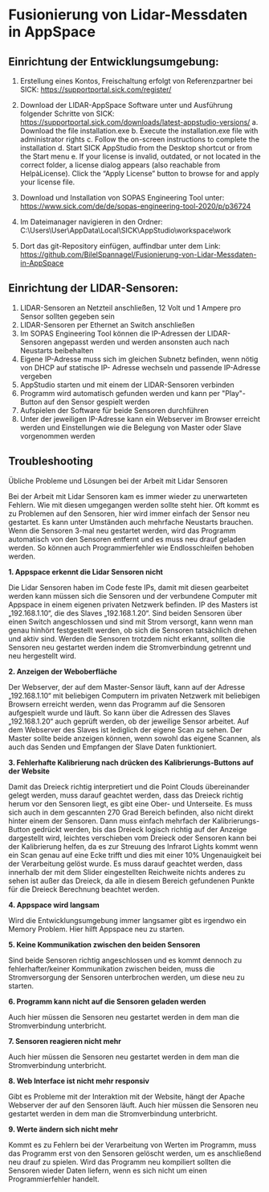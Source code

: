 # Fusionierung von Lidar-Messdaten in AppSpace

## Einrichtung der Entwicklungsumgebung:
1. Erstellung eines Kontos, Freischaltung erfolgt von Referenzpartner bei SICK:
https://supportportal.sick.com/register/

2. Download der LIDAR-AppSpace Software unter und Ausführung folgender Schritte von SICK:
https://supportportal.sick.com/downloads/latest-appstudio-versions/
   a. Download the file installation.exe
   b. Execute the installation.exe file with administrator rights
   c. Follow the on-screen instructions to complete the installation
   d. Start SICK AppStudio from the Desktop shortcut or from the Start menu
   e. If your license is invalid, outdated, or not located in the correct folder, a license dialog appears (also
reachable from HelpàLicense). Click the “Apply License” button to browse for and apply your license
file.

3. Download und Installation von SOPAS Engineering Tool unter:
https://www.sick.com/de/de/sopas-engineering-tool-2020/p/p36724

4. Im Dateimanager navigieren in den Ordner:
C:\Users\User\AppData\Local\SICK\AppStudio\workspace\work

5. Dort das git-Repository einfügen, auffindbar unter dem Link:
https://github.com/BilelSpannagel/Fusionierung-von-Lidar-Messdaten-in-AppSpace

## Einrichtung der LIDAR-Sensoren:

1. LIDAR-Sensoren an Netzteil anschließen, 12 Volt und 1 Ampere pro Sensor sollten gegeben sein
2. LIDAR-Sensoren per Ethernet an Switch anschließen
3. Im SOPAS Engineering Tool können die IP-Adressen der LIDAR-Sensoren angepasst werden und
werden ansonsten auch nach Neustarts beibehalten
4. Eigene IP-Adresse muss sich im gleichen Subnetz befinden, wenn nötig von DHCP auf statische IP-
Adresse wechseln und passende IP-Adresse vergeben
5. AppStudio starten und mit einem der LIDAR-Sensoren verbinden
6. Programm wird automatisch gefunden werden und kann per &quot;Play&quot;-Button auf den Sensor gespielt
werden
7. Aufspielen der Software für beide Sensoren durchführen
8. Unter der jeweiligen IP-Adresse kann ein Webserver im Browser erreicht werden und Einstellungen
wie die Belegung von Master oder Slave vorgenommen werden

## Troubleshooting

Übliche Probleme und Lösungen bei der Arbeit mit Lidar Sensoren

Bei der Arbeit mit Lidar Sensoren kam es immer wieder zu unerwarteten Fehlern. Wie mit diesen
umgegangen werden sollte steht hier.
Oft kommt es zu Problemen auf den Sensoren, hier wird immer einfach der Sensor neu gestartet.
Es kann unter Umständen auch mehrfache Neustarts brauchen.
Wenn die Sensoren 3-mal neu gestartet werden, wird das Programm automatisch von den Sensoren
entfernt und es muss neu drauf geladen werden. So können auch Programmierfehler wie
Endlosschleifen behoben werden.

**1. Appspace erkennt die Lidar Sensoren nicht**

Die Lidar Sensoren haben im Code feste IPs, damit mit diesen gearbeitet werden kann müssen sich
die Sensoren und der verbundene Computer mit Appspace in einem eigenen privaten Netzwerk
befinden.
IP des Masters ist „192.168.1.10“, die des Slaves „192.168.1.20“.
Sind beiden Sensoren über einen Switch angeschlossen und sind mit Strom versorgt, kann wenn man
genau hinhört festgestellt werden, ob sich die Sensoren tatsächlich drehen und aktiv sind.
Werden die Sensoren trotzdem nicht erkannt, sollten die Sensoren neu gestartet werden indem die
Stromverbindung getrennt und neu hergestellt wird.

**2. Anzeigen der Weboberfläche**

Der Webserver, der auf dem Master-Sensor läuft, kann auf der Adresse „192.168.1.10“ mit
beliebigen Computern im privaten Netzwerk mit beliebigen Browsern erreicht werden, wenn das
Programm auf die Sensoren aufgespielt wurde und läuft.
So kann über die Adressen des Slaves „192.168.1.20“ auch geprüft werden, ob der jeweilige Sensor
arbeitet.
Auf dem Webserver des Slaves ist lediglich der eigene Scan zu sehen. Der Master sollte beide
anzeigen können, wenn sowohl das eigene Scannen, als auch das Senden und Empfangen der Slave
Daten funktioniert.

**3. Fehlerhafte Kalibrierung nach drücken des Kalibrierungs-Buttons auf der Website**

Damit das Dreieck richtig interpretiert und die Point Clouds übereinander gelegt werden, muss
darauf geachtet werden, dass das Dreieck richtig herum vor den Sensoren liegt, es gibt eine Ober-
und Unterseite.
Es muss sich auch in dem gescannten 270 Grad Bereich befinden, also nicht direkt hinter einem der
Sensoren.
Dann muss einfach mehrfach der Kalibrierungs-Button gedrückt werden, bis das Dreieck logisch
richtig auf der Anzeige dargestellt wird, leichtes verschieben vom Dreieck oder Sensoren kann bei der
Kalibrierung helfen, da es zur Streuung des Infrarot Lights kommt wenn ein Scan genau auf eine Ecke
trifft und dies mit einer 10% Ungenauigkeit bei der Verarbeitung gelöst wurde.
Es muss darauf geachtet werden, dass innerhalb der mit dem Slider eingestellten Reichweite nichts
anderes zu sehen ist außer das Dreieck, da alle in diesem Bereich gefundenen Punkte für die Dreieck
Berechnung beachtet werden.

**4. Appspace wird langsam**

Wird die Entwicklungsumgebung immer langsamer gibt es irgendwo ein Memory Problem. Hier hilft
Appspace neu zu starten.

**5. Keine Kommunikation zwischen den beiden Sensoren**

Sind beide Sensoren richtig angeschlossen und es kommt dennoch zu fehlerhafter/keiner
Kommunikation zwischen beiden, muss die Stromversorgung der Sensoren unterbrochen werden,
um diese neu zu starten.

**6. Programm kann nicht auf die Sensoren geladen werden**

Auch hier müssen die Sensoren neu gestartet werden in dem man die Stromverbindung unterbricht.

**7. Sensoren reagieren nicht mehr**

Auch hier müssen die Sensoren neu gestartet werden in dem man die Stromverbindung unterbricht.

**8. Web Interface ist nicht mehr responsiv**

Gibt es Probleme mit der Interaktion mit der Website, hängt der Apache Webserver der auf den
Sensoren läuft. Auch hier müssen die Sensoren neu gestartet werden in dem man die
Stromverbindung unterbricht.

**9. Werte ändern sich nicht mehr**

Kommt es zu Fehlern bei der Verarbeitung von Werten im Programm, muss das Programm erst von
den Sensoren gelöscht werden, um es anschließend neu drauf zu spielen. Wird das Programm neu
kompiliert sollten die Sensoren wieder Daten liefern, wenn es sich nicht um einen Programmierfehler
handelt.
